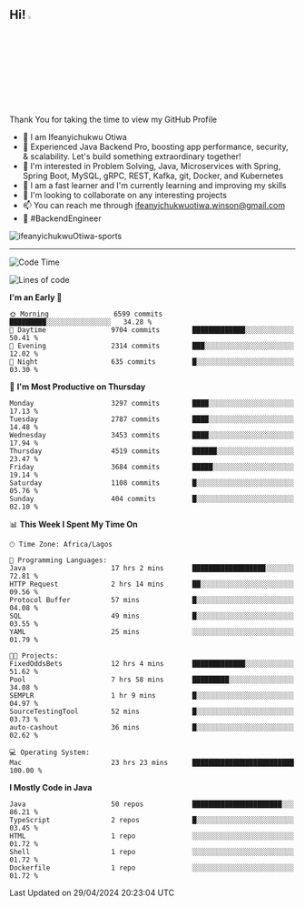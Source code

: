 <!-- BLOG-POST-LIST:START --><!-- BLOG-POST-LIST:END -->

## Hi! <img src="https://media.giphy.com/media/hvRJCLFzcasrR4ia7z/giphy.gif" width="4%"> 

Thank You for taking the time to view my GitHub Profile

- 👋 I am Ifeanyichukwu Otiwa
- 🚀 Experienced Java Backend Pro, boosting app performance, security, & scalability. Let's build something extraordinary together!
- 👀 I'm interested in Problem Solving, Java, Microservices with Spring, Spring Boot, MySQL, gRPC, REST, Kafka, git, Docker, and Kubernetes
- 🌱 I am a fast learner and I'm currently learning and improving my skills
- 💞️ I'm looking to collaborate on any interesting projects
- 📫 You can reach me through ifeanyichukwuotiwa.winson@gmail.com
- 🚀 #BackendEngineer

<p align="left" marginTop="10px"> <img src="https://komarev.com/ghpvc/?username=ifeanyichukwuOtiwa-sports&label=Profile%20views&color=0e75b6&style=for-the-badge" alt="ifeanyichukwuOtiwa-sports" /> </p>

***

<!--START_SECTION:waka-->
![Code Time](http://img.shields.io/badge/Code%20Time-2%2C460%20hrs%2034%20mins-blue)

![Lines of code](https://img.shields.io/badge/From%20Hello%20World%20I%27ve%20Written-5.0%20million%20lines%20of%20code-blue)

**I'm an Early 🐤** 

```text
🌞 Morning                6599 commits        █████████░░░░░░░░░░░░░░░░   34.28 % 
🌆 Daytime                9704 commits        █████████████░░░░░░░░░░░░   50.41 % 
🌃 Evening                2314 commits        ███░░░░░░░░░░░░░░░░░░░░░░   12.02 % 
🌙 Night                  635 commits         █░░░░░░░░░░░░░░░░░░░░░░░░   03.30 % 
```
📅 **I'm Most Productive on Thursday** 

```text
Monday                   3297 commits        ████░░░░░░░░░░░░░░░░░░░░░   17.13 % 
Tuesday                  2787 commits        ████░░░░░░░░░░░░░░░░░░░░░   14.48 % 
Wednesday                3453 commits        ████░░░░░░░░░░░░░░░░░░░░░   17.94 % 
Thursday                 4519 commits        ██████░░░░░░░░░░░░░░░░░░░   23.47 % 
Friday                   3684 commits        █████░░░░░░░░░░░░░░░░░░░░   19.14 % 
Saturday                 1108 commits        █░░░░░░░░░░░░░░░░░░░░░░░░   05.76 % 
Sunday                   404 commits         █░░░░░░░░░░░░░░░░░░░░░░░░   02.10 % 
```


📊 **This Week I Spent My Time On** 

```text
🕑︎ Time Zone: Africa/Lagos

💬 Programming Languages: 
Java                     17 hrs 2 mins       ██████████████████░░░░░░░   72.81 % 
HTTP Request             2 hrs 14 mins       ██░░░░░░░░░░░░░░░░░░░░░░░   09.56 % 
Protocol Buffer          57 mins             █░░░░░░░░░░░░░░░░░░░░░░░░   04.08 % 
SQL                      49 mins             █░░░░░░░░░░░░░░░░░░░░░░░░   03.55 % 
YAML                     25 mins             ░░░░░░░░░░░░░░░░░░░░░░░░░   01.79 % 

🐱‍💻 Projects: 
FixedOddsBets            12 hrs 4 mins       █████████████░░░░░░░░░░░░   51.62 % 
Pool                     7 hrs 58 mins       █████████░░░░░░░░░░░░░░░░   34.08 % 
SEMPLR                   1 hr 9 mins         █░░░░░░░░░░░░░░░░░░░░░░░░   04.97 % 
SourceTestingTool        52 mins             █░░░░░░░░░░░░░░░░░░░░░░░░   03.73 % 
auto-cashout             36 mins             █░░░░░░░░░░░░░░░░░░░░░░░░   02.62 % 

💻 Operating System: 
Mac                      23 hrs 23 mins      █████████████████████████   100.00 % 
```

**I Mostly Code in Java** 

```text
Java                     50 repos            ██████████████████████░░░   86.21 % 
TypeScript               2 repos             █░░░░░░░░░░░░░░░░░░░░░░░░   03.45 % 
HTML                     1 repo              ░░░░░░░░░░░░░░░░░░░░░░░░░   01.72 % 
Shell                    1 repo              ░░░░░░░░░░░░░░░░░░░░░░░░░   01.72 % 
Dockerfile               1 repo              ░░░░░░░░░░░░░░░░░░░░░░░░░   01.72 % 
```




 Last Updated on 29/04/2024 20:23:04 UTC
<!--END_SECTION:waka-->

<!--
<p align="center">
![trophy](https://github-profile-trophy.vercel.app/?username=ifeanyichukwuOtiwa-sports&theme=onedark) (https://github.com/ryo-ma/github-profile-trophy)
</p>
-->

<!---
ifeanyi-otiwa/ifeanyi-otiwa is a ✨ special ✨ repository because its `README.md` (this file) appears on your GitHub profile.
You can click the Preview link to take a look at your changes.
--->
